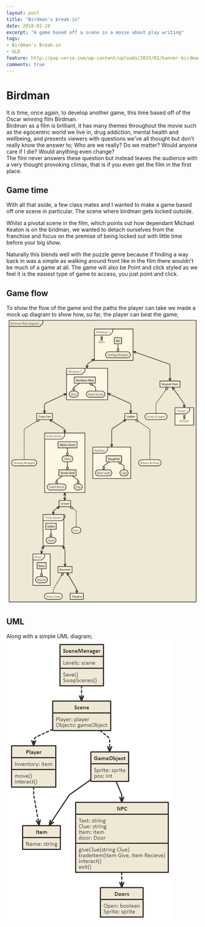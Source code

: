 ```yaml
---
layout: post
title: "Birdman's break-in"
date: 2018-02-19
excerpt: "A game based off a scene in a movie about play writing"
tags:
- Birdman's Break-in
- GLD
feature: http://pop-verse.com/wp-content/uploads/2015/01/banner-birdman-film_page_np-620x330.jpg
comments: true
---
```

# Birdman
It is time, once again, to develop another game, this time based off of the Oscar winning film Birdman.<br>
 Birdman as a film is brilliant, it has many themes throughout the movie such as the egocentric world we live in, drug addiction, mental health and wellbeing, and presents viewers with questions we've all thought but don't really know the answer to; Who are we really? Do we matter? Would anyone care if I die? Would anything even change?<br>
 The film never answers these question but instead leaves the audience with a very thought provoking climax, that is if you even get the film in the first place.

## Game time
 With all that aside, a few class mates and I wanted to make a game based off one scene in particular. The scene where birdman gets locked outside.

 Whilst a pivotal scene in the film, which points out how dependant Michael Keaton is on the bridman, we wanted to detach ourselves from the franchise and focus on the premise of being locked out with little time before your big show.

 Naturally this blends well with the puzzle genre because if finding a way back in was a simple as walking around front like in the film there wouldn't be much of a game at all. The game will also be Point and click styled as we feel it is the easiest type of game to access, you just point and click.

## Game flow
 To show the flow of the game and the paths the player can take we made a mock up diagram to show how, so far, the player can beat the game;<br>
 <img src="../assets/img/BirdmanFlow.png" alt="Game flow" allign="centre">
## UML
 Along with a simple UML diagram; <br>
 <img src="../assets/img/BirdmanUML.png" alt="Game flow" allign="centre">
